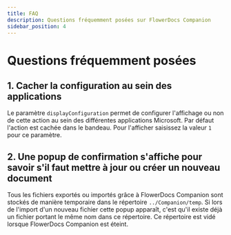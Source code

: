 ```yaml
---
title: FAQ
description: Questions fréquemment posées sur FlowerDocs Companion
sidebar_position: 4
---
```


# Questions fréquemment posées

## 1. Cacher la configuration au sein des applications

Le paramètre `displayConfiguration` permet de configurer l'affichage ou non de cette action au sein des différentes applications Microsoft. Par défaut l'action est cachée dans le bandeau. Pour l'afficher saisissez la valeur `1` pour ce paramètre.

## 2. Une popup de confirmation s'affiche pour savoir s'il faut mettre à jour ou créer un nouveau document

Tous les fichiers exportés ou importés grâce à FlowerDocs Companion sont stockés de manière temporaire dans le répertoire `../Companion/temp`. Si lors de l'import d'un nouveau fichier cette popup apparaît, c'est qu'il existe déjà un fichier portant le même nom dans ce répertoire. Ce répertoire est vidé lorsque FlowerDocs Companion est éteint.
